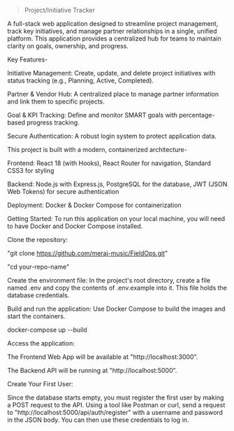 > Project/Initiative Tracker

A full-stack web application designed to streamline project management, track key initiatives, and manage partner relationships in a single, unified platform. This application provides a centralized hub for teams to maintain clarity on goals, ownership, and progress.

Key Features-

Initiative Management: Create, update, and delete project initiatives with status tracking (e.g., Planning, Active, Completed).

Partner & Vendor Hub: A centralized place to manage partner information and link them to specific projects.

Goal & KPI Tracking: Define and monitor SMART goals with percentage-based progress tracking.

Secure Authentication: A robust login system to protect application data.

This project is built with a modern, containerized architecture-

Frontend: React 18 (with Hooks), React Router for navigation, Standard CSS3 for styling

Backend: Node.js with Express.js, PostgreSQL for the database, JWT (JSON Web Tokens) for secure authentication

Deployment: Docker & Docker Compose for containerization

Getting Started:
To run this application on your local machine, you will need to have Docker and Docker Compose installed.

Clone the repository:

"git clone https://github.com/meraj-music/FieldOps.git"

"cd your-repo-name"

Create the environment file:
In the project's root directory, create a file named .env and copy the contents of .env.example into it. This file holds the database credentials.

Build and run the application:
Use Docker Compose to build the images and start the containers.

docker-compose up --build

Access the application:

The Frontend Web App will be available at "http://localhost:3000".

The Backend API will be running at "http://localhost:5000".

Create Your First User:

Since the database starts empty, you must register the first user by making a POST request to the API. Using a tool like Postman or curl, send a request to "http://localhost:5000/api/auth/register" with a username and password in the JSON body. You can then use these credentials to log in.
